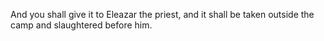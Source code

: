 And you shall give it to Eleazar the priest, and it shall be taken outside the camp and slaughtered before him.
